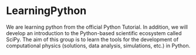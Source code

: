 # LearningPython

We are learning python from the official Python Tutorial. In addition, we will develop an introduction to the Python-based scientific ecosystem called SciPy. The aim of this group is to learn the tools for the development of computational physics (solutions, data analysis, simulations, etc.) in Python.
